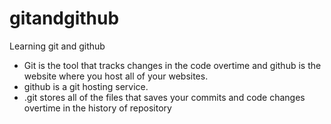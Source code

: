 # gitandgithub
Learning git and github
- Git is the tool that tracks changes in the code overtime and github is the website where you host all of your websites.
- github is a git hosting service.
- .git stores all of the files that saves your commits and code changes overtime in the history of repository
